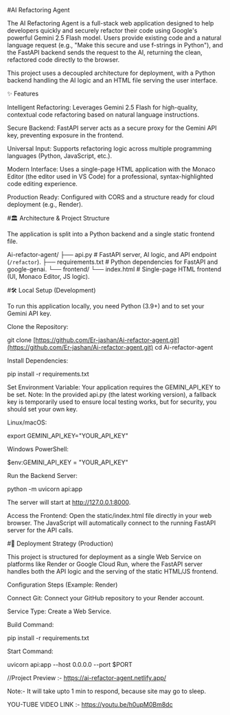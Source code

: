 #AI Refactoring Agent

The AI Refactoring Agent is a full-stack web application designed to help developers quickly and securely refactor their code using Google's powerful Gemini 2.5 Flash model. Users provide existing code and a natural language request (e.g., "Make this secure and use f-strings in Python"), and the FastAPI backend sends the request to the AI, returning the clean, refactored code directly to the browser.

This project uses a decoupled architecture for deployment, with a Python backend handling the AI logic and an HTML file serving the user interface.

✨ Features

Intelligent Refactoring: Leverages Gemini 2.5 Flash for high-quality, contextual code refactoring based on natural language instructions.

Secure Backend: FastAPI server acts as a secure proxy for the Gemini API key, preventing exposure in the frontend.

Universal Input: Supports refactoring logic across multiple programming languages (Python, JavaScript, etc.).

Modern Interface: Uses a single-page HTML application with the Monaco Editor (the editor used in VS Code) for a professional, syntax-highlighted code editing experience.

Production Ready: Configured with CORS and a structure ready for cloud deployment (e.g., Render).

#🏛️ Architecture & Project Structure

The application is split into a Python backend and a single static frontend file.

Ai-refactor-agent/
├── api.py              # FastAPI server, AI logic, and API endpoint (`/refactor`).
├── requirements.txt    # Python dependencies for FastAPI and google-genai.
└── frontend/
    └── index.html      # Single-page HTML frontend (UI, Monaco Editor, JS logic).


#🛠️ Local Setup (Development)

To run this application locally, you need Python (3.9+) and to set your Gemini API key.

Clone the Repository:

git clone [https://github.com/Er-jashan/Ai-refactor-agent.git](https://github.com/Er-jashan/Ai-refactor-agent.git)
cd Ai-refactor-agent


Install Dependencies:

pip install -r requirements.txt


Set Environment Variable:
Your application requires the GEMINI_API_KEY to be set. Note: In the provided api.py (the latest working version), a fallback key is temporarily used to ensure local testing works, but for security, you should set your own key.

Linux/macOS:

export GEMINI_API_KEY="YOUR_API_KEY"


Windows PowerShell:

$env:GEMINI_API_KEY = "YOUR_API_KEY"


Run the Backend Server:

python -m uvicorn api:app


The server will start at http://127.0.0.1:8000.

Access the Frontend:
Open the static/index.html file directly in your web browser. The JavaScript will automatically connect to the running FastAPI server for the API calls.

#🚀 Deployment Strategy (Production)

This project is structured for deployment as a single Web Service on platforms like Render or Google Cloud Run, where the FastAPI server handles both the API logic and the serving of the static HTML/JS frontend.

Configuration Steps (Example: Render)

Connect Git: Connect your GitHub repository to your Render account.

Service Type: Create a Web Service.

Build Command:

pip install -r requirements.txt



Start Command:

uvicorn api:app --host 0.0.0.0 --port $PORT

//Project Preview :-
https://ai-refactor-agent.netlify.app/

Note:- It will take upto 1 min to respond, because site may go to sleep.

YOU-TUBE VIDEO LINK :-
https://youtu.be/h0upM0Bm8dc


